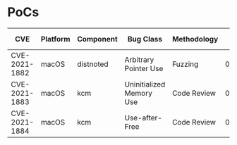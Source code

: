 # PoCs

| CVE | Platform | Component | Bug Class | Methodology | Date Reported | Date Fixed |
|-----|----------|-----------|-----------|-------------|---------------|------------|
| CVE-2021-1882 | macOS | distnoted | Arbitrary Pointer Use | Fuzzing | 01/04/2021 | 04/26/2021 |
| CVE-2021-1883 | macOS | kcm | Uninitialized Memory Use | Code Review | 01/10/2021 | 04/26/2021 |
| CVE-2021-1884 | macOS | kcm | Use-after-Free | Code Review | 01/31/2021 | 04/26/2021 |
